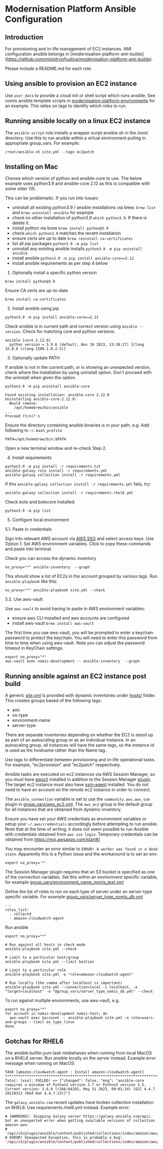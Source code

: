 # Modernisation Platform Ansible Configuration

## Introduction

For provisioning and in-life management of EC2 instances. AMI configuration ansible
belongs in [modernisation-platform-ami-builds] (https://github.com/ministryofjustice/modernisation-platform-ami-builds).

Please include a README.md for each role.

## Using ansible to provision an EC2 instance

Use `user_data` to provide a cloud init or shell script which runs
ansible. See nomis ansible template scripts in [modernisation-platform-environments](https://github.com/ministryofjustice/modernisation-platform-environments/tree/main/terraform/environments/nomis/templates/) for an example. This relies on
tags to identify which roles to run.

## Running ansible locally on a linux EC2 instance

The `ansible-script` role installs a wrapper script ansible.sh in the /root/ directory.
Use this to run ansible within a virtual environment pulling in appropriate group_vars.
For example:

```
/root/ansible.sh site.yml --tags ec2patch
```

## Installing on Mac

Choose which version of python and ansible-core to use. The below
example uses python3.9 and ansible-core 2.12 as this is compatible with some
older OS.

This can be problematic. If you run into issues:
- uninstall all existing python3.9 / ansible installations via brew. `brew list` and `brew uninstall ansible` for example
- check no other installation of python3.9 `which python3.9`. If there is delete it.
- install python via brew `brew install python@3.9`
- check `which python3.9` matches the recent installation
- ensure certs are up to date `brew reinstall ca-certificates`
- list all pip packages `python3.9 -m pip list`
- uninstall any existing ansible installs `python3.9 -m pip uninstall ansible`
- install ansible `python3.9 -m pip install ansible-core==2.12`
- install ansible requirements as per step 4 below

1. Optionally install a specific python versoin

```
brew install python@3.9
```

Ensure CA certs are up-to-date

```
brew install ca-certificates
```

2. Install ansible using pip

```
python3.9 -m pip install ansible-core==2.12
```

Check ansible is in current path and correct version using `ansible --version`.
Check for matching core and python versions.

```
ansible [core 2.12.0]
  python version = 3.9.6 (default, Nov 10 2023, 13:38:27) [Clang 15.0.0 (clang-1500.1.0.2.5)]
```

3. Optionally update PATH

If ansible is not in the current path, or is showing an unexpected version,
check where the installation by using uninstall option. Don't proceed with
the uninstall when given the option.

```
python3.9 -m pip uninstall ansible-core

Found existing installation: ansible-core 2.12.0
Uninstalling ansible-core-2.12.0:
  Would remove:
    /opt/homebrew/bin/ansible
...
Proceed (Y/n)? n
```

Ensure the directory containing ansible binaries is in your path, e.g.
Add following to  `~/.bash_profile`

```
PATH=/opt/homebrew/bin:$PATH
```

Open a new terminal window and re-check Step 2.

4. Install requirements

```
python3.9 -m pip install -r requirements.txt
ansible-galaxy role install -r requirements.yml
ansible-galaxy collection install -r requirements.yml
```

If this `ansible-galaxy collection install -r requirements.yml` fails, try:

```
ansible-galaxy collection install -r requirements.rhel6.yml
```

Check boto and botocore installed:

```
python3.9 -m pip list
```

5. Configure local environment

5.1. Paste in credentials

Sign into relevant AWS account via [AWS SSO](https://moj.awsapps.com/start/) and select access keys.
Use Option 1: Set AWS environment variables.
Click to copy these commands and paste into terminal.

Check you can access the dynamic inventory

```
no_proxy="*" ansible-inventory  --graph
```

This should show a list of EC2s in the account grouped by various tags. Run `ansible-playbook` like this:

```
no_proxy="*" ansible-playbook site.yml --check
```

5.2. Use aws-vault

Use `aws-vault` to avoid having to paste in AWS environment variables:

- ensure aws CLI installed and aws accounts are configured
- install aws-vault `brew install aws-vault`

The first time you use aws-vault, you will be prompted to enter a keychain password
to protect the keychain. You will need to enter this password from time to time
when using aws-vault. Note you can adjust the password timeout in KeyChain settings.

```
export no_proxy="*"
aws-vault exec nomis-development -- ansible-inventory  --graph
```

## Running ansible against an EC2 instance post build

A generic [site.yml](/ansible/site.yml) is provided with dynamic inventories
under [hosts/](/ansible/hosts/) folder. This creates groups based of the following
tags:

- ami
- os-type
- environment-name
- server-type

There are separate inventories depending on whether the EC2 is stood up
as part of an autoscaling group or as an individual instance. In an autoscaling
group, all instances will have the same tags, so the instance id is used as the
hostname rather than the Name tag.

Use tags to differentiate between provisioning and in-life operational
tasks. For example, "ec2provision" and "ec2patch" respectively.

Ansible tasks are executed on ec2 instances via AWS Session Manager, so you must have [awscli](https://docs.aws.amazon.com/cli/latest/userguide/install-cliv2-mac.html#cliv2-mac-install-cmd) installed in addition to the Session Manager [plugin](https://docs.aws.amazon.com/systems-manager/latest/userguide/session-manager-working-with-install-plugin.html#install-plugin-macos-signed). The target ec2 instance must also have [ssm-agent](https://docs.aws.amazon.com/systems-manager/latest/userguide/ssm-agent.html) installed. You do not need to have an account on the remote ec2 instance in order to connect.

The `ansible_connection` variable is set to use the `community.aws.aws_ssm` plugin in [group_vars/aws_ec2.yml](/ansible/group_vars/aws_ec2.yml). The `aws_ec2` group is the default group for all instances that are obtained from dynamic inventory.

Ensure you have set your AWS credentials as environment variables or setup your `~/.aws/credentials` accordingly before attempting to run ansible. Note that at the time of writing, it does not seem possible to run Ansible with credentials obtained from `aws sso login`. Temporary credentials can be obtained from https://moj.awsapps.com/start#/

You may encounter an error similar to `ERROR! A worker was found in a dead state`. Apparently this is a Python issue and the workaround is to set an env:

```
export no_proxy='*'
```

The Session Manager plugin requires that an S3 bucket is specified as one of the connection variables. Set this within an environment specific variable, for example [group_vars/environment_name_nomis_test.yml](/ansible/group_vars/environment_name_nomis_test.yml)

Define the list of roles to run on each type of server under an server-type specific variable. For example [group_vars/server_type_nomis_db.yml](/ansible/group_vars/server_type_nomis_db.yml)

```
---
roles_list:
  - collectd
  - amazon-cloudwatch-agent
```

Run ansible

```
export no_proxy="*"

# Run against all hosts in check mode
ansible-playbook site.yml --check

# Limit to a particular host/group
ansible-playbook site.yml --limit bastion

# Limit to a particular role
ansible-playbook site.yml -e "role=amazon-cloudwatch-agent"

# Run locally (the comma after localhost is important)
ansible-playbook site.yml --connection=local -i localhost, -e "target=localhost" -e "@group_vars/server_type_nomis_db.yml" --check
```

To run against multiple environments, use aws-vault, e.g.
```
export no_proxy="*"
for account in nomis-development nomis-test; do
  aws-vault exec $account -- ansible-playbook site.yml -e role=users-and-groups --limit os_type_linux
done
```

## Gotchas for RHEL6

The ansible.builtin.yum task misbehaves when running from local MacOS on a RHEL6 server.
Run ansible locally on the server instead.  Example error message when running on MacOS:

```
TASK [amazon-cloudwatch-agent : Install amazon-cloudwatch-agent] **********************************************************************************************
fatal: [xxx]: FAILED! => {"changed": false, "msg": "ansible-core requires a minimum of Python2 version 2.7 or Python3 version 3.5. Current version: 2.6.6 (r266:84292, May 31 2023, 09:01:24) [GCC 4.4.7 20120313 (Red Hat 4.4.7-23)]"}
```

The `galaxy.ansible.com` recent updates have broken collection installation on RHEL6.
Use requirements.rhel6.yml instead.  Example error:

```
# [WARNING]: Skipping Galaxy server https://galaxy.ansible.com/api/. Got an unexpected error when getting available versions of collection amazon.aws:
# '/api/v3/plugin/ansible/content/published/collections/index/amazon/aws/versions/'
# ERROR! Unexpected Exception, this is probably a bug: '/api/v3/plugin/ansible/content/published/collections/index/amazon/aws/versions/'
```
